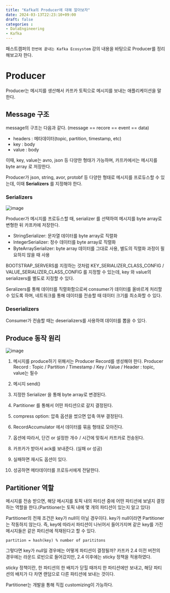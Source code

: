 ```yaml
---
title: "Kafka의 Producer에 대해 알아보자"
date: 2024-03-13T22:23:10+09:00
draft: false
categories :
- DataEngineering
- Kafka
---
```


패스트캠퍼의 `한번에 끝내는 Kafka Ecosystem` 강의 내용을 바탕으로 Producer를 정리해보고자 한다.

# Producer
Producer는 메시지를 생산해서 카프카 토픽으로 메시지를 보내는 애플리케이션을 말한다.

## Message 구조
message의 구조는 다음과 같다. (message == recore == event == data)

- headers : 메타데이터(topic, partition, timestamp, etc) 
- key : body
- value : body

이때, key, value는 avro, json 등 다양한 형태가 가능하며, 카프카에서는 메시지를 byte array 로 저장한다.

Producer가 json, string, avor, protobf 등 다양한 형태로 메시지를 프로듀스할 수 있는데, 이때 **Serializers** 를 지정해야 한다.

### Serializers
![image](https://github.com/yumin00/blog/assets/130362583/f3bb5022-ec3b-412b-a5ae-7368f32be4f9)

Producer가 메시지를 프로듀스할 때, serializer 를 선택하여 메시지를 byte array로 변형한 뒤 카프카에 저장한다.

- StringSerializer: 문자열 데이터를 byte array로 직렬화
- IntegerSerializer: 정수 데이터를 byte array로 직렬화
- ByteArraySerializer: byte array 데이터를 그대로 사용, 별도의 직렬화 과정이 필요하지 않을 때 사용

BOOTSTRAP_SERVERS를 지정하는 것처럼 KEY_SERIALIZER_CLASS_CONFIG / VALUE_SERIALIZER_CLASS_CONFIG 를 지정할 수 있는데, key 와 value의 serializers를 별도로 지정할 수 있다.

Seralizers를 통해 데이터를 직렬화함으로써 consumer가 데이터를 올바르게 처리할 수 있도록 하며, 네트워크를 통해 데이터를 전송할 때 데이터 크기를 최소화할 수 있다.

### Deserializers
Consumer가 컨슘할 때는 deserializers를 사용하여 데이터를 뽑을 수 있다.

## Produce 동작 원리
![image](https://github.com/yumin00/blog/assets/130362583/e24cb50b-b799-49dd-a730-38e5f91a4c77)

1. 메시지를 produce하기 위해서는 Producer Record를 생성해야 한다.
Producer Record : Topic / Partition / Timestamp / Key / Value / Header : topic, value는 필수

2. 메시지 send()

3. 지정한 Serializer 을 통해 byte array로 변경된다.

4. Partitioner 를 통해서 어떤 파티션으로 갈지 결정된다.

5. compress option: 압축 옵션을 썼으면 압축 여부 결정된다.

6. RecordAccumulator 에서 데이터를 묶음 형태로 모아진다.

7. 옵션에 따라서, 단건 or 설정한 개수 / 시간에 맞춰서 카프카로 전송된다.

8. 카프카가 받아서 ack를 보내준다. (실패 or 성공)

9. 실패하면 재시도 옵션이 있다.

10. 성공하면 메타데이터를 프로듀서에게 전달한다.

## Partitioner 역할
메시지를 전송 받으면, 해당 메시지를 토픽 내의 파티션 중에 어떤 파티션에 보낼지 결정하는 역할을 한다.(Partitioner는 토픽 내에 몇 개의 파티션이 있는지 알고 있다)

Partitioner의 전재 조건은 key가 null이 아닐 경우이다. key가 null이라면 Partitioner는 작동하지 않는다. 즉, key에 따라서 파티션이 나뉘어서 들어가지며 같은 key를 가진 메시지들은 같은 파티션에 적재된다고 할 수 있다.

```partition = hash(key) % number of parititons```

그렇다면 key가 null일 경우에는 어떻게 파티션이 결정될까? 카프카 2.4 이전 버전의 경우에는 라운드 로빈으로 들어갔지만, 2.4 이후에는 sticky 정책을 적용하였다.

sticky 정책이란, 한 파티션의 한 배치가 닫힐 때까지 한 파티션에만 보내고, 해당 파티션의 배치가 다 차면 랜덤으로 다른 파티션에 보내는 것이다.

Partitioner는 개발을 통해 직접 customizing이 가능하다.